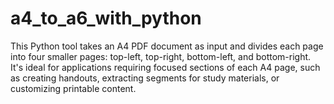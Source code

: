 # a4_to_a6_with_python
This Python tool takes an A4 PDF document as input and divides each page into four smaller pages: top-left, top-right, bottom-left, and bottom-right. It's ideal for applications requiring focused sections of each A4 page, such as creating handouts, extracting segments for study materials, or customizing printable content.
